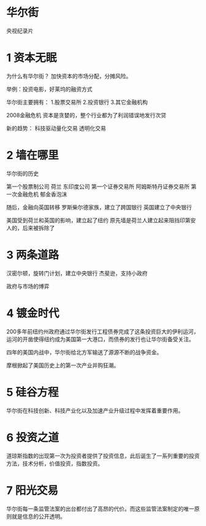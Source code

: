 # 华尔街

央视纪录片

# 1 资本无眠

为什么有华尔街？
加快资本的市场分配，分摊风险。

举例：投资电影，好莱坞的融资方式

华尔街主要拥有：
1.股票交易所
2.投资银行
3.其它金融机构

2008金融危机
资本是贪婪的，整个行业都为了利润错误地发行次贷

新的趋势：
科技驱动量化交易
透明化交易

# 2 墙在哪里

华尔街的历史

第一个股票制公司 荷兰 东印度公司 
第一个证券交易所 阿姆斯特丹证券交易所
第一次金融危机 郁金香泡沫

随后，金融向英国转移
罗斯柴尔德家族，建立了跨国银行
英国建立了中央银行

美国受到荷兰和英国的影响，建立起了纽约
原先墙是荷兰人建立起来阻挡印第安人的，后来被拆除了

# 3 两条道路

汉密尔顿，旋转门计划，建立中央银行
杰斐逊，支持小政府

政府与市场的博弈

# 4 镀金时代

200多年前纽约州政府通过华尔街发行工程债券完成了这条投资巨大的伊利运河，运河的开凿使得纽约成为美国第一大港口，而债券的发行也让华尔街备受关注。

四年的美国内战中，华尔街给北方军输送了源源不断的战争资金。

摩根掀起了美国历史上的第一次产业并购狂潮。

# 5 硅谷方程

华尔街在科技创新、科技产业化以及加速产业升级过程中发挥着重要作用。

# 6 投资之道

道琼斯指数的出现第一次为投资者提供了投资信息，此后诞生了一系列重要的投资方法，技术分析，价值投资，指数投资。

# 7 阳光交易

华尔街每一条监管法案的出台都付出了高昂的代价。而这些监管法案制定的唯一原则就是信息的公开透明。

